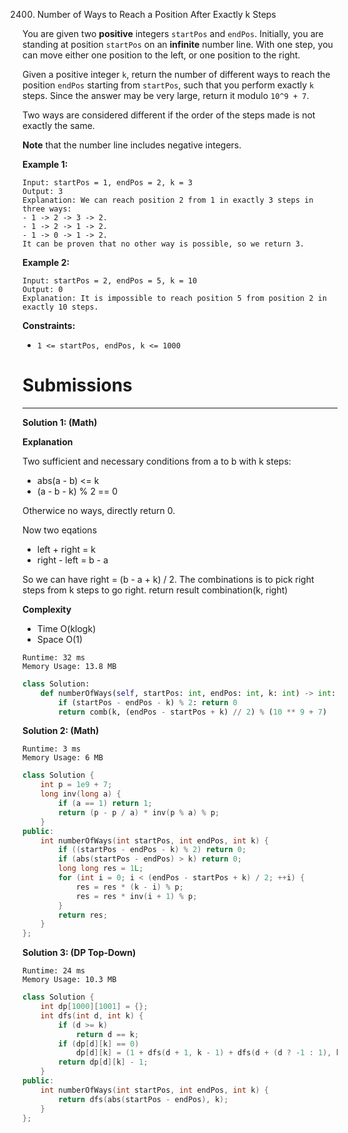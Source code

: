 2400. Number of Ways to Reach a Position After Exactly k Steps

You are given two **positive** integers `startPos` and `endPos`. Initially, you are standing at position `startPos` on an **infinite** number line. With one step, you can move either one position to the left, or one position to the right.

Given a positive integer `k`, return the number of different ways to reach the position `endPos` starting from `startPos`, such that you perform exactly `k` steps. Since the answer may be very large, return it modulo `10^9 + 7`.

Two ways are considered different if the order of the steps made is not exactly the same.

**Note** that the number line includes negative integers.

 

**Example 1:**
```
Input: startPos = 1, endPos = 2, k = 3
Output: 3
Explanation: We can reach position 2 from 1 in exactly 3 steps in three ways:
- 1 -> 2 -> 3 -> 2.
- 1 -> 2 -> 1 -> 2.
- 1 -> 0 -> 1 -> 2.
It can be proven that no other way is possible, so we return 3.
```

**Example 2:**
```
Input: startPos = 2, endPos = 5, k = 10
Output: 0
Explanation: It is impossible to reach position 5 from position 2 in exactly 10 steps.
```

**Constraints:**

* `1 <= startPos, endPos, k <= 1000`

# Submissions
---
**Solution 1: (Math)**

**Explanation**

Two sufficient and necessary conditions from a to b with k steps:

* abs(a - b) <= k
* (a - b - k) % 2 == 0

Otherwice no ways, directly return 0.

Now two eqations

* left + right = k
* right - left = b - a

So we can have right = (b - a + k) / 2.
The combinations is to pick right steps from k steps to go right.
return result combination(k, right)


**Complexity**

* Time O(klogk)
* Space O(1)

```
Runtime: 32 ms
Memory Usage: 13.8 MB
```
```python
class Solution:
    def numberOfWays(self, startPos: int, endPos: int, k: int) -> int:
        if (startPos - endPos - k) % 2: return 0
        return comb(k, (endPos - startPos + k) // 2) % (10 ** 9 + 7)
```

**Solution 2: (Math)**
```
Runtime: 3 ms
Memory Usage: 6 MB
```
```c++
class Solution {
    int p = 1e9 + 7;
    long inv(long a) {
        if (a == 1) return 1;
        return (p - p / a) * inv(p % a) % p;
    }
public:
    int numberOfWays(int startPos, int endPos, int k) {
        if ((startPos - endPos - k) % 2) return 0;
        if (abs(startPos - endPos) > k) return 0;
        long long res = 1L;
        for (int i = 0; i < (endPos - startPos + k) / 2; ++i) {
            res = res * (k - i) % p;
            res = res * inv(i + 1) % p;
        }
        return res;
    }
};
```

**Solution 3: (DP Top-Down)**
```
Runtime: 24 ms
Memory Usage: 10.3 MB
```
```c++
class Solution {
    int dp[1000][1001] = {};
    int dfs(int d, int k) {
        if (d >= k)
            return d == k;
        if (dp[d][k] == 0)
            dp[d][k] = (1 + dfs(d + 1, k - 1) + dfs(d + (d ? -1 : 1), k - 1)) % 1000000007;
        return dp[d][k] - 1;
    } 
public:
    int numberOfWays(int startPos, int endPos, int k) {
        return dfs(abs(startPos - endPos), k);
    }
};
```
